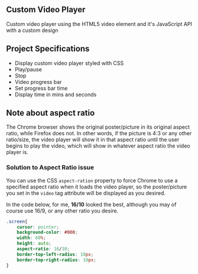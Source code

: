 ## Custom Video Player

Custom video player using the HTML5 video element and it's JavaScript API with a custom design

## Project Specifications

- Display custom video player styled with CSS
- Play/pause
- Stop
- Video progress bar
- Set progress bar time
- Display time in mins and seconds

## Note about aspect ratio
The Chrome browser shows the original poster/picture in its original aspect ratio, while Firefox does not. In other words, if the picture is 4:3 or any other ratio/size, the video player will show it in that aspect ratio until the user begins to play the video, which will show in whatever aspect ratio the video player is.
### Solution to Aspect Ratio issue
You can use the CSS `aspect-ration` property to force Chrome to use a specified aspect ratio when it loads the video player, so the poster/picture you set in the `video` tag attribute will be displayed as you desired. 

In the code below, for me, **16/10** looked the best, although you may of course use 16/9, or any other ratio you desire.
```css
.screen{
    cursor: pointer;
    background-color: #000;
    width: 60%;
    height: auto;
    aspect-ratio: 16/10;
    border-top-left-radius: 10px;
    border-top-right-radius: 10px;
}
```
